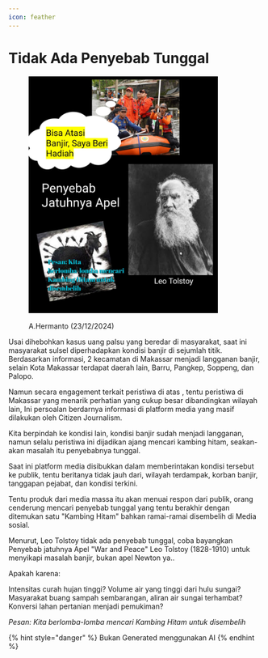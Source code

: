```yaml
---
icon: feather
---
```


# Tidak Ada Penyebab Tunggal

<figure><img src="../.gitbook/assets/image (2) (1).png" alt="" width="375"><figcaption><p>A.Hermanto (23/12/2024)</p></figcaption></figure>

Usai dihebohkan kasus uang palsu yang beredar di masyarakat, saat ini masyarakat sulsel diperhadapkan kondisi banjir di sejumlah titik. Berdasarkan informasi, 2 kecamatan di Makassar menjadi langganan banjir, selain Kota Makassar terdapat daerah lain, Barru, Pangkep, Soppeng, dan Palopo.

Namun secara engagement terkait peristiwa di atas , tentu peristiwa di Makassar yang menarik perhatian yang cukup besar dibandingkan wilayah lain, Ini persoalan berdarnya informasi di platform media yang masif dilakukan oleh Citizen Journalism.

Kita berpindah ke kondisi lain, kondisi banjir sudah menjadi langganan, namun selalu peristiwa ini dijadikan ajang mencari kambing hitam, seakan-akan masalah itu penyebabnya tunggal.

Saat ini platform media disibukkan dalam memberintakan kondisi tersebut ke publik, tentu beritanya tidak jauh dari, wilayah terdampak, korban banjir, tanggapan pejabat, dan kondisi terkini.

Tentu produk dari media massa itu akan menuai respon dari publik, orang cenderung mencari penyebab tunggal yang tentu berakhir dengan ditemukan satu "Kambing Hitam" bahkan ramai-ramai disembelih di Media sosial.

Menurut, Leo Tolstoy tidak ada penyebab tunggal, coba bayangkan Penyebab jatuhnya Apel "War and Peace" Leo Tolstoy (1828-1910) untuk menyikapi masalah banjir, bukan apel Newton ya..

Apakah karena:

Intensitas curah hujan tinggi? Volume air yang tinggi dari hulu sungai? Masyarakat buang sampah sembarangan, aliran air sungai terhambat? Konversi lahan pertanian menjadi pemukiman?

_Pesan: Kita berlomba-lomba mencari Kambing Hitam untuk disembelih_

{% hint style="danger" %}
Bukan Generated menggunakan AI
{% endhint %}

